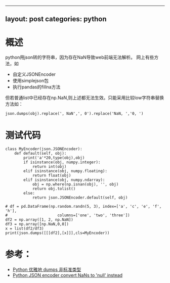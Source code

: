 
---
layout: post
categories: python
---

# 概述
python用json转的字符串，因为存在NaN导致web前端无法解析。
网上有些方法，如

- 自定义JSONEncoder 
- 使用simplejson包
- 执行pandas的fillna方法

但若普通list中已经存在np.NaN,则上述都无法生效。只能采用比较low字符串替换方法如：
```
json.dumps(obj).replace(', NaN',', 0').replace('NaN, ','0, ')
```

# 测试代码
```
class MyEncoder(json.JSONEncoder):
    def default(self, obj):
        print('a'*20,type(obj),obj)
        if isinstance(obj, numpy.integer):
            return int(obj)
        elif isinstance(obj, numpy.floating):
            return float(obj)
        elif isinstance(obj, numpy.ndarray):
            obj = np.where(np.isnan(obj), '', obj)
            return obj.tolist()
        else:
            return json.JSONEncoder.default(self, obj) 
            
# df = pd.DataFrame(np.random.randn(5, 3), index=['a', 'c', 'e', 'f', 'h'],
#                      columns=['one', 'two', 'three'])
df2 = np.array([1, 2, np.NaN])
df3 = np.array([np.NaN,0,0])
x = list(df2/df3)
print(json.dumps([[[df2],[x]]],cls=MyEncoder))
```

# 参考：
- [Python 优雅地 dumps 非标准类型](https://hexiangyu.me/2017/11/11/python-json-encode/)
- [Python JSON encoder convert NaNs to 'null' instead](https://stackoverflow.com/questions/28639953/python-json-encoder-convert-nans-to-null-instead)